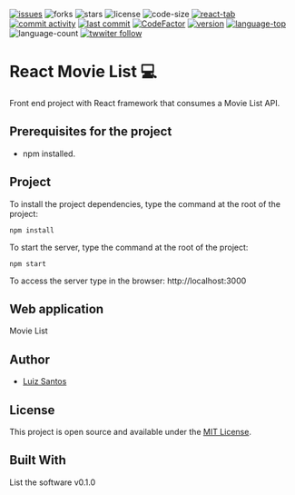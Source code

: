 [![issues](https://img.shields.io/github/issues/luizcsbh/movie-list)](https://github.com/luizcsbh/movie-list/issues)
![forks](https://img.shields.io/github/forks/luizcsbh/movie-list)
![stars](https://img.shields.io/github/stars/luizcsbh/movie-list)
![license](https://img.shields.io/github/license/luizcsbh/movie-list)
![code-size](https://img.shields.io/github/languages/code-size/luizcsbh/movie-list)
[![react-tab](https://img.shields.io/github/deployments/luizcsbh/movie-list/react-tab)](https://github.com/luizcsbh/movie-list/deployments/activity_log?environment=react-tab)
[![commit activity](https://img.shields.io/github/commit-activity/m/luizcsbh/movie-list)](https://github.com/luizcsbh/movie-list/commits)
[![last commit](https://img.shields.io/github/last-commit/luizcsbh/movie-list)](https://github.com/luizcsbh/movie-list/commits)
[![CodeFactor](https://www.codefactor.io/repository/github/luizcsbh/movie-list/badge)](https://www.codefactor.io/repository/github/luizcsbh/movie-list)
[![version](https://img.shields.io/github/package-json/v/luizcsbh/movie-list)](https://github.com/luizcsbh/movie-list/blob/master/package.json)
[![language-top](https://img.shields.io/github/languages/top/luizcsbh/movie-list)](https://github.com/luizcsbh/movie-list/search?l=javascript)
![language-count](https://img.shields.io/github/languages/count/luizcsbh/movie-list)
[![twwiter follow](https://img.shields.io/twitter/follow/luizcs?style=social)](https://twitter.com/luizcs)

# React Movie List :computer: 

Front end project with React framework that consumes a Movie List API.


## Prerequisites for the project

- npm installed.
 
## Project

To install the project dependencies, type the command at the root of the project:
```node
npm install
```

To start the server, type the command at the root of the project:
```node
npm start
```

To access the server type in the browser: http://localhost:3000

## Web application

Movie List

## Author

- [Luiz Santos](https://about.me/luizcsdev)

## License

This project is open source and available under the [MIT License](https://github.com/luizcsbh/movie-list/blob/main/LICENSE).


## Built With

List the software v0.1.0
